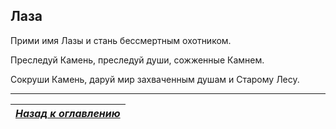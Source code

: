 ## Лаза

Прими имя Лазы и стань бессмертным охотником.

Преследуй Камень, преследуй души, сожженные Камнем.

Сокруши Камень, даруй мир захваченным душам и Старому Лесу.

------

|[*Назад к оглавлению*](../Оглавление.md)|
|:---:|
